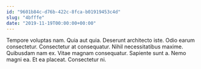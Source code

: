 ```yaml
---
id: "9601b84c-d76b-422c-8fca-b01919453c4d"
slug: "4bfffe"
date: "2019-11-19T00:00:00+00:00"
---
```


Tempore voluptas nam. Quia aut quia. Deserunt architecto iste. Odio earum consectetur. Consectetur at consequatur. Nihil necessitatibus maxime. Quibusdam nam ex. Vitae magnam consequatur. Sapiente sunt a. Nemo magni ea. Et ea placeat. Consectetur ni.
